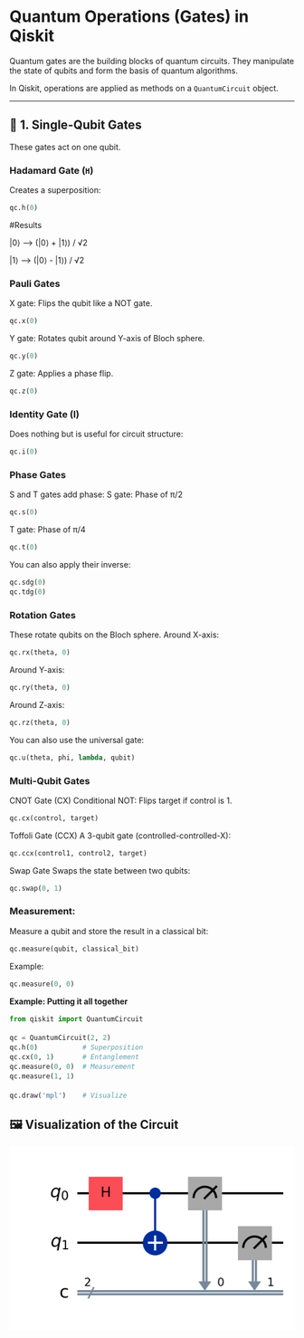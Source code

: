#  Quantum Operations (Gates) in Qiskit

Quantum gates are the building blocks of quantum circuits. They manipulate the state of qubits and form the basis of quantum algorithms.

In Qiskit, operations are applied as methods on a `QuantumCircuit` object.

---

## 🧱 1. Single-Qubit Gates

These gates act on one qubit.

###  Hadamard Gate (`H`)
Creates a superposition:
```python
qc.h(0)
```

#Results 

|0⟩ ⟶ (|0⟩ + |1⟩) / √2

|1⟩ ⟶ (|0⟩ - |1⟩) / √2


### Pauli Gates
X gate: Flips the qubit like a NOT gate.
```python
qc.x(0)
```

Y gate: Rotates qubit around Y-axis of Bloch sphere.
```python
qc.y(0)
```

Z gate: Applies a phase flip.
```python
qc.z(0)
```

### Identity Gate (I)
Does nothing but is useful for circuit structure:
```python
qc.i(0)
```

###  Phase Gates
S and T gates add phase:
S gate: Phase of π/2

```python
qc.s(0)
```

T gate: Phase of π/4
```python
qc.t(0)
```

You can also apply their inverse:
```python
qc.sdg(0)
qc.tdg(0)
```

### Rotation Gates
These rotate qubits on the Bloch sphere.
Around X-axis:
```python
qc.rx(theta, 0)
```

Around Y-axis:
```python
qc.ry(theta, 0)
```

Around Z-axis:
```python
qc.rz(theta, 0)
```

You can also use the universal gate:
```python
qc.u(theta, phi, lambda, qubit)
```

### Multi-Qubit Gates
 CNOT Gate (CX)
Conditional NOT: Flips target if control is 1.
```python
qc.cx(control, target)
```

Toffoli Gate (CCX)
A 3-qubit gate (controlled-controlled-X):
```python
qc.ccx(control1, control2, target)
```

Swap Gate
Swaps the state between two qubits:
```python
qc.swap(0, 1)
```

### Measurement: 
Measure a qubit and store the result in a classical bit:
```python
qc.measure(qubit, classical_bit)
```
Example:
```python
qc.measure(0, 0)
```

**Example: Putting it all together**

```python
from qiskit import QuantumCircuit

qc = QuantumCircuit(2, 2)
qc.h(0)           # Superposition
qc.cx(0, 1)       # Entanglement
qc.measure(0, 0)  # Measurement
qc.measure(1, 1)

qc.draw('mpl')    # Visualize
```

## 🖼️ Visualization of the Circuit

![Bell State Circuit](images/bell_circuit.png)
